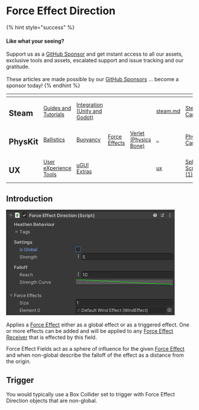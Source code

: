 # Force Effect Direction

{% hint style="success" %}
#### Like what your seeing?

Support us as a [GitHub Sponsor](../../../../become-a-sponsor/) and get instant access to all our assets, exclusive tools and assets, escalated support and issue tracking and our gratitude.\
\
These articles are made possible by our [GitHub Sponsors](../../../../become-a-sponsor/) ... become a sponsor today!
{% endhint %}

<table data-view="cards"><thead><tr><th></th><th></th><th></th><th></th><th></th><th data-hidden data-card-target data-type="content-ref"></th><th data-hidden data-card-cover data-type="files"></th></tr></thead><tbody><tr><td><h2>Steam</h2></td><td><a href="../../../../steam/steam.md">Guides and Tutorials</a></td><td><a href="../../../steamworks/">Integration (Unity and Godot)</a></td><td></td><td></td><td><a href="../../../../steam/steam.md">steam.md</a></td><td><a href="../../../../.gitbook/assets/Steamworks Card.png">Steamworks Card.png</a></td></tr><tr><td><h2>PhysKit</h2></td><td><a href="../../sample-scenes/fantasy-style-ballistic-simulation.md">Ballistics</a></td><td><a href="../../sample-scenes/1-buoyancy-example.md">Buoyancy</a></td><td><a href="../../sample-scenes/1-force-effect-fields.md">Force Effects</a></td><td><a href="../../sample-scenes/2-verlet-spring-skinned-mesh.md">Verlet (Physics Bone)</a></td><td><a href="../../">..</a></td><td><a href="../../../../.gitbook/assets/PhysKit Card.png">PhysKit Card.png</a></td></tr><tr><td><h2>UX</h2></td><td><a href="../../../ux/learning/core-concepts/">User eXperience Tools</a></td><td><a href="../../../ux/learning/ugui-extras/">uGUI Extras</a></td><td></td><td></td><td><a href="../../../ux/">ux</a></td><td><a href="../../../../.gitbook/assets/Splash Screen (1).png">Splash Screen (1).png</a></td></tr></tbody></table>

## Introduction

![](<../../../../.gitbook/assets/image (156).png>)

Applies a [Force Effect](../../objects/force-effect/) either as a global effect or as a triggered effect. One or more effects can be added and will be applied to any [Force Effect Receiver](../force-effect-reciever.md) that is effected by this field.

Force Effect Fields act as a sphere of influence for the given [Force Effect](../../objects/force-effect/) and when non-global describe the falloff of the effect as a distance from the origin.

## Trigger

You would typically use a Box Collider set to trigger with Force Effect Direction objects that are non-global.
